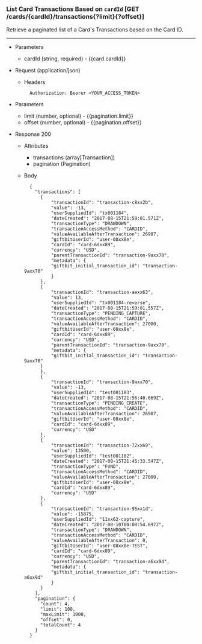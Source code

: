 ### List Card Transactions Based on `cardId` [GET /cards/{cardId}/transactions{?limit}{?offset}]
Retrieve a paginated list of a Card's Transactions based on the Card ID.

---
+ Parameters
    + cardId (string, required) - {{card.cardId}}

+ Request (application/json)
    + Headers
    
            Authorization: Bearer <YOUR_ACCESS_TOKEN>

+ Parameters
    + limit (number, optional) - {{pagination.limit}}
    + offset (number, optional) - {{pagination.offset}}
    
+ Response 200
    + Attributes
        + transactions (array[Transaction])
        + pagination (Pagination)

    + Body
    
            {
              "transactions": [
                {
                    "transactionId": "transaction-c8xx2b",
                    "value": -13,
                    "userSuppliedId": "tx001184",
                    "dateCreated": "2017-08-15T21:59:01.571Z",
                    "transactionType": "DRAWDOWN",
                    "transactionAccessMethod": "CARDID",
                    "valueAvailableAfterTransaction": 26987,
                    "giftbitUserId": "user-08xx8e",
                    "cardId": "card-6dxx89",
                    "currency": "USD",
                    "parentTransactionId": "transaction-9axx70",
                    "metadata": {
                    "giftbit_initial_transaction_id": "transaction-9axx70"
                    }
                },
                {
                    "transactionId": "transaction-aexx63",
                    "value": 13,
                    "userSuppliedId": "tx001184-reverse",
                    "dateCreated": "2017-08-15T21:59:01.557Z",
                    "transactionType": "PENDING_CAPTURE",
                    "transactionAccessMethod": "CARDID",
                    "valueAvailableAfterTransaction": 27000,
                    "giftbitUserId": "user-08xx8e",
                    "cardId": "card-6dxx89",
                    "currency": "USD",
                    "parentTransactionId": "transaction-9axx70",
                    "metadata": {
                    "giftbit_initial_transaction_id": "transaction-9axx70"
                }
                },
                {
                    "transactionId": "transaction-9axx70",
                    "value": -13,
                    "userSuppliedId": "test001183",
                    "dateCreated": "2017-08-15T21:56:40.669Z",
                    "transactionType": "PENDING_CREATE",
                    "transactionAccessMethod": "CARDID",
                    "valueAvailableAfterTransaction": 26987,
                    "giftbitUserId": "user-08xx8e",
                    "cardId": "card-6dxx89",
                    "currency": "USD"
                },
                {
                    "transactionId": "transaction-72xx69",
                    "value": 13500,
                    "userSuppliedId": "test001182",
                    "dateCreated": "2017-08-15T21:45:33.547Z",
                    "transactionType": "FUND",
                    "transactionAccessMethod": "CARDID",
                    "valueAvailableAfterTransaction": 27000,
                    "giftbitUserId": "user-08xx8e",
                    "cardId": "card-6dxx89",
                    "currency": "USD"
                },
                {
                    "transactionId": "transaction-95xx1d",
                    "value": -15875,
                    "userSuppliedId": "11xx62-capture",
                    "dateCreated": "2017-08-10T00:08:54.697Z",
                    "transactionType": "DRAWDOWN",
                    "transactionAccessMethod": "CARDID",
                    "valueAvailableAfterTransaction": 0,
                    "giftbitUserId": "user-08xx8e-TEST",
                    "cardId": "card-6dxx89",
                    "currency": "USD",
                    "parentTransactionId": "transaction-a6xx9d",
                    "metadata": {
                    "giftbit_initial_transaction_id": "transaction-a6xx9d"
                    }
                }
              ],
              "pagination": {
                "count": 4,
                "limit": 100,
                "maxLimit": 1000,
                "offset": 0,
                "totalCount": 4
              }
            }